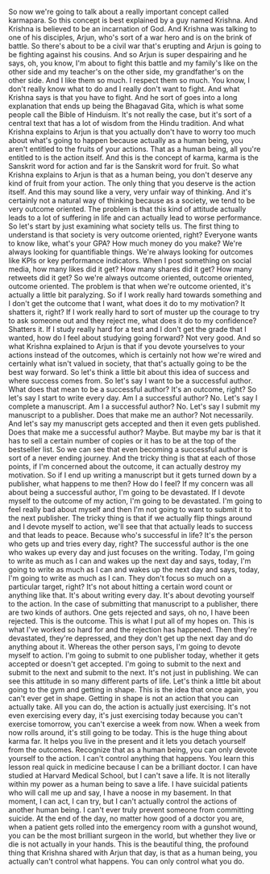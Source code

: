  So now we're going to talk about a really important concept called karmapara. So this concept is best explained by a guy named Krishna. And Krishna is believed to be an incarnation of God. And Krishna was talking to one of his disciples, Arjun, who's sort of a war hero and is on the brink of battle. So there's about to be a civil war that's erupting and Arjun is going to be fighting against his cousins. And so Arjun is super despairing and he says, oh, you know, I'm about to fight this battle and my family's like on the other side and my teacher's on the other side, my grandfather's on the other side. And I like them so much. I respect them so much. You know, I don't really know what to do and I really don't want to fight. And what Krishna says is that you have to fight. And he sort of goes into a long explanation that ends up being the Bhagavad Gita, which is what some people call the Bible of Hinduism. It's not really the case, but it's sort of a central text that has a lot of wisdom from the Hindu tradition. And what Krishna explains to Arjun is that you actually don't have to worry too much about what's going to happen because actually as a human being, you aren't entitled to the fruits of your actions. That as a human being, all you're entitled to is the action itself. And this is the concept of karma, karma is the Sanskrit word for action and far is the Sanskrit word for fruit. So what Krishna explains to Arjun is that as a human being, you don't deserve any kind of fruit from your action. The only thing that you deserve is the action itself. And this may sound like a very, very unfair way of thinking. And it's certainly not a natural way of thinking because as a society, we tend to be very outcome oriented. The problem is that this kind of attitude actually leads to a lot of suffering in life and can actually lead to worse performance. So let's start by just examining what society tells us. The first thing to understand is that society is very outcome oriented, right? Everyone wants to know like, what's your GPA? How much money do you make? We're always looking for quantifiable things. We're always looking for outcomes like KPIs or key performance indicators. When I post something on social media, how many likes did it get? How many shares did it get? How many retweets did it get? So we're always outcome oriented, outcome oriented, outcome oriented. The problem is that when we're outcome oriented, it's actually a little bit paralyzing. So if I work really hard towards something and I don't get the outcome that I want, what does it do to my motivation? It shatters it, right? If I work really hard to sort of muster up the courage to try to ask someone out and they reject me, what does it do to my confidence? Shatters it. If I study really hard for a test and I don't get the grade that I wanted, how do I feel about studying going forward? Not very good. And so what Krishna explained to Arjun is that if you devote yourselves to your actions instead of the outcomes, which is certainly not how we're wired and certainly what isn't valued in society, that that's actually going to be the best way forward. So let's think a little bit about this idea of success and where success comes from. So let's say I want to be a successful author. What does that mean to be a successful author? It's an outcome, right? So let's say I start to write every day. Am I a successful author? No. Let's say I complete a manuscript. Am I a successful author? No. Let's say I submit my manuscript to a publisher. Does that make me an author? Not necessarily. And let's say my manuscript gets accepted and then it even gets published. Does that make me a successful author? Maybe. But maybe my bar is that it has to sell a certain number of copies or it has to be at the top of the bestseller list. So we can see that even becoming a successful author is sort of a never ending journey. And the tricky thing is that at each of those points, if I'm concerned about the outcome, it can actually destroy my motivation. So if I end up writing a manuscript but it gets turned down by a publisher, what happens to me then? How do I feel? If my concern was all about being a successful author, I'm going to be devastated. If I devote myself to the outcome of my action, I'm going to be devastated. I'm going to feel really bad about myself and then I'm not going to want to submit it to the next publisher. The tricky thing is that if we actually flip things around and I devote myself to action, we'll see that that actually leads to success and that leads to peace. Because who's successful in life? It's the person who gets up and tries every day, right? The successful author is the one who wakes up every day and just focuses on the writing. Today, I'm going to write as much as I can and wakes up the next day and says, today, I'm going to write as much as I can and wakes up the next day and says, today, I'm going to write as much as I can. They don't focus so much on a particular target, right? It's not about hitting a certain word count or anything like that. It's about writing every day. It's about devoting yourself to the action. In the case of submitting that manuscript to a publisher, there are two kinds of authors. One gets rejected and says, oh no, I have been rejected. This is the outcome. This is what I put all of my hopes on. This is what I've worked so hard for and the rejection has happened. Then they're devastated, they're depressed, and they don't get up the next day and do anything about it. Whereas the other person says, I'm going to devote myself to action. I'm going to submit to one publisher today, whether it gets accepted or doesn't get accepted. I'm going to submit to the next and submit to the next and submit to the next. It's not just in publishing. We can see this attitude in so many different parts of life. Let's think a little bit about going to the gym and getting in shape. This is the idea that once again, you can't ever get in shape. Getting in shape is not an action that you can actually take. All you can do, the action is actually just exercising. It's not even exercising every day, it's just exercising today because you can't exercise tomorrow, you can't exercise a week from now. When a week from now rolls around, it's still going to be today. This is the huge thing about karma far. It helps you live in the present and it lets you detach yourself from the outcomes. Recognize that as a human being, you can only devote yourself to the action. I can't control anything that happens. You learn this lesson real quick in medicine because I can be a brilliant doctor. I can have studied at Harvard Medical School, but I can't save a life. It is not literally within my power as a human being to save a life. I have suicidal patients who will call me up and say, I have a noose in my basement. In that moment, I can act, I can try, but I can't actually control the actions of another human being. I can't ever truly prevent someone from committing suicide. At the end of the day, no matter how good of a doctor you are, when a patient gets rolled into the emergency room with a gunshot wound, you can be the most brilliant surgeon in the world, but whether they live or die is not actually in your hands. This is the beautiful thing, the profound thing that Krishna shared with Arjun that day, is that as a human being, you actually can't control what happens. You can only control what you do.